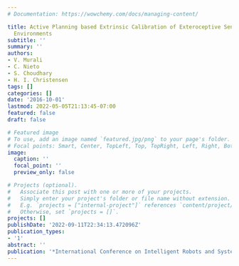 ```yaml
---
# Documentation: https://wowchemy.com/docs/managing-content/

title: Active Planning based Extrinsic Calibration of Exteroceptive Sensors in Unkown
  Environments
subtitle: ''
summary: ''
authors:
- V. Murali
- C. Nieto
- S. Choudhary
- H. I. Christensen
tags: []
categories: []
date: '2016-10-01'
lastmod: 2022-05-05T21:13:45-07:00
featured: false
draft: false

# Featured image
# To use, add an image named `featured.jpg/png` to your page's folder.
# Focal points: Smart, Center, TopLeft, Top, TopRight, Left, Right, BottomLeft, Bottom, BottomRight.
image:
  caption: ''
  focal_point: ''
  preview_only: false

# Projects (optional).
#   Associate this post with one or more of your projects.
#   Simply enter your project's folder or file name without extension.
#   E.g. `projects = ["internal-project"]` references `content/project/deep-learning/index.md`.
#   Otherwise, set `projects = []`.
projects: []
publishDate: '2022-09-11T22:34:13.472096Z'
publication_types:
- '1'
abstract: ''
publication: '*International Conference on Intelligent Robots and Systems*'
---
```

